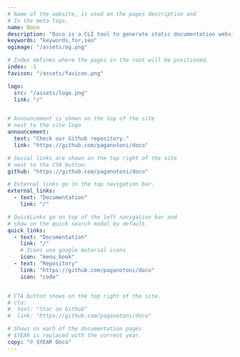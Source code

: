 ```yaml
---
# Name of the website, is used on the pages description and
# In the meta tags.
name: Doco
description: "Doco is a CLI tool to generate static documentation websites from markdown files."
keywords: "keywords,for,seo"
ogimage: "/assets/og.png"

# Index defines where the pages in the root will be positioned.
index: -1
favicon: "/assets/favicon.png"

logo:
  src: "/assets/logo.png"
  link: "/"


# Announcement is shown on the top of the site
# next to the site logo
announcement:
  text: "Check our Github repository."
  link: "https://github.com/paganotoni/doco"

# Social links are shown on the top right of the site
# next to the CTA button.
github: "https://github.com/paganotoni/doco"

# External links go in the top navigation bar.
external_links:
  - text: "Documentation"
    link: "/"

# QuickLinks go on top of the left navigation bar and
# show on the quick search modal by default.
quick_links:
  - text: "Documentation"
    link: "/"
    # Icons use google material icons
    icon: "menu_book"
  - text: "Repository"
    link: "https://github.com/paganotoni/doco"
    icon: "code"


# CTA button shows on the top right of the site.
# cta:
#  text: "Star on Github"
#  link: "https://github.com/paganotoni/doco"

# Shows on each of the documentation pages
# $YEAR is replaced with the current year.
copy: "© $YEAR Doco"
---
```

